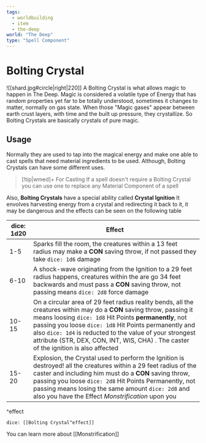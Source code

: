 ```yaml
---
tags:
  - worldbuilding
  - item
  - the-deep
world: "The Deep"
type: "Spell Component"
---
```


# Bolting Crystal
![[shard.jpg#circle|right|220]]
A Bolting Crystal is what allows magic to happen in The Deep.
Magic is considered a volatile type of Energy that has random properties yet far to be totally understood, sometimes it changes to matter, normally on gas state. When those "Magic gases" appear between earth crust layers, with time and the built up pressure, they crystallize. So Bolting Crystals are basically crystals of pure magic.

## Usage
Normally they are used to tap into the magical energy and make one able to cast spells that need material ingredients to be used.
Although, Bolting Crystals can have some different uses.

>[!tip|wmed]+ For Casting
>If a spell doesn't require a Bolting Crystal you can use one to replace any Material Component of a spell

Also, **Bolting Crystals** have a special ability called **Crystal Ignition** It envolves harvesting energy from a crystal and redirecting it back to it, it may be dangerous and the effects can be seen on the following table

| dice: 1d20 | Effect |
|------------|---|
|    1-5     | Sparks fill the room, the creatures within a 13 feet radius may make a **CON** saving throw, if not passed they take `dice: 1d6` damage |
|    6-10    | A  shock-wave originating from the Ignition to a 29 feet radius happens, creatures within the are go 34 feet backwards and must pass a **CON** saving throw, not passing means `dice: 2d8` force damage|
|   10-15    | On a circular area of 29 feet radius reality bends, all the creatures within may do a **CON** saving throw, passing it means loosing `dice: 1d8` Hit Points **permanently**, not passing you loose `dice: 1d8` Hit Points permanently and also `dice: 1d4` is reducted to the value of your strongest attribute (STR, DEX, CON, INT, WIS, CHA) . The caster of the ignition is also affected |
|   15- 20   | Explosion, the Crystal used to perform the Ignition is destroyed! all the creatures within a 29 feet radius of the caster and including him must do a **CON** saving throw, passing you loose `dice: 2d8` Hit Points Permanently, not passing means losing the same amount `dice: 2d8` and also you have the Effect *Monstrification* upon you|

^effect

`dice: [[Bolting Crystal^effect]]`

You can learn more about [[Monstrification]]
